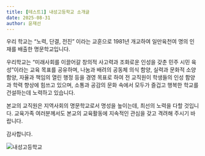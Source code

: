 ```yaml
---
title: [테스트1] 내성고등학교 소개글
date: 2025-08-31
author: 윤재선
---
```


우리 학교는 “노력, 단결, 전진” 이라는 교훈으로 1981년 개교하여 일만육천여 명의 인재를 배출한 명문학교입니다.

우리학교는 “미래사회를 이끌어갈 창의적 사고력과 조화로운 인성을 갖춘 민주 시민 육성”이라는 교육 목표를 공유하며, 나눔과 배려의 공동체 의식 함양, 실력과 문화적 소양 함양, 자율과 책임의 열린 행정 등을 경영 목표로 하여 전 교직원이 학생들의 인성 함양과 학력 향상에 힘쓰고 있으며, 소통과 공감의 문화 속에서 모두가 즐겁고 행복한 학교를 건설하는데 노력하고 있습니다.

본교의 교직원은 지역사회의 명문학교로서 명성을 높이는데, 최선의 노력을 다할 것입니다. 교육가족 여러분께서도 본교의 교육활동에 지속적인 관심을 갖고 격려해 주시기 바랍니다.

감사합니다. 

![내성고등학교](https://mblogthumb-phinf.pstatic.net/20130312_151/with_pen_1363050275425ffCd3_JPEG/_20130223_233204.jpg?type=w420)
